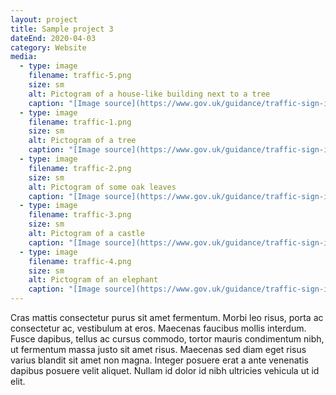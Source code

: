 ```yaml
---
layout: project
title: Sample project 3
dateEnd: 2020-04-03
category: Website
media:
  - type: image
    filename: traffic-5.png
    size: sm
    alt: Pictogram of a house-like building next to a tree
    caption: "[Image source](https://www.gov.uk/guidance/traffic-sign-images)"
  - type: image
    filename: traffic-1.png
    size: sm
    alt: Pictogram of a tree
    caption: "[Image source](https://www.gov.uk/guidance/traffic-sign-images)"
  - type: image
    filename: traffic-2.png
    size: sm
    alt: Pictogram of some oak leaves
    caption: "[Image source](https://www.gov.uk/guidance/traffic-sign-images)"
  - type: image
    filename: traffic-3.png
    size: sm
    alt: Pictogram of a castle
    caption: "[Image source](https://www.gov.uk/guidance/traffic-sign-images)"
  - type: image
    filename: traffic-4.png
    size: sm
    alt: Pictogram of an elephant
    caption: "[Image source](https://www.gov.uk/guidance/traffic-sign-images)"
---
```


Cras mattis consectetur purus sit amet fermentum. Morbi leo risus, porta ac consectetur ac, vestibulum at eros. Maecenas faucibus mollis interdum. Fusce dapibus, tellus ac cursus commodo, tortor mauris condimentum nibh, ut fermentum massa justo sit amet risus. Maecenas sed diam eget risus varius blandit sit amet non magna. Integer posuere erat a ante venenatis dapibus posuere velit aliquet. Nullam id dolor id nibh ultricies vehicula ut id elit.

